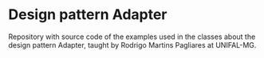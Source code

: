 # Design pattern Adapter

Repository with source code of the examples used in the classes about the design pattern Adapter, taught by Rodrigo Martins Pagliares at UNIFAL-MG.

